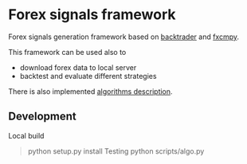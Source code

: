 
# Forex signals framework

Forex signals generation framework based on [backtrader](https://www.backtrader.com/docu/)
and [fxcmpy](https://fxcmpy.tpq.io/00_quick_start.html).

This framework can be used also to
- download forex data to local server
- backtest and evaluate different strategies

There is also implemented [algorithms description](./algorithm.md).

## Development
Local build
> python setup.py install
Testing
> python scripts/algo.py
